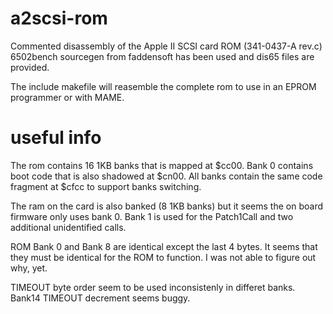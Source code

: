# a2scsi-rom
Commented disassembly of the Apple II SCSI card ROM (341-0437-A rev.c)
6502bench sourcegen from faddensoft has been used and dis65 files are provided.

The include makefile will reasemble the complete rom to use in an EPROM programmer or with MAME.

# useful info
The rom contains 16 1KB banks that is mapped at $cc00.
Bank 0 contains boot code that is also shadowed at $cn00.
All banks contain the same code fragment at $cfcc to support banks switching.

The ram on the card is also banked (8 1KB banks) but it seems the on board firmware only uses bank 0.
Bank 1 is used for the Patch1Call and two additional unidentified calls.

ROM Bank 0 and Bank 8 are identical except the last 4 bytes. It seems that they must be identical for the ROM to function.
I was not able to figure out why, yet.

TIMEOUT byte order seem to be used inconsistenly in differet banks.
Bank14 TIMEOUT decrement seems buggy.

